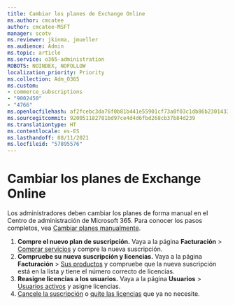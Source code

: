 ```yaml
---
title: Cambiar los planes de Exchange Online
ms.author: cmcatee
author: cmcatee-MSFT
manager: scotv
ms.reviewer: jkinma, jmueller
ms.audience: Admin
ms.topic: article
ms.service: o365-administration
ROBOTS: NOINDEX, NOFOLLOW
localization_priority: Priority
ms.collection: Adm_O365
ms.custom:
- commerce_subscriptions
- "9002450"
- "4766"
ms.openlocfilehash: af2fcebc3da76f0b81b441e55901cf73a0f03c1db86b23014332673d77cde88e
ms.sourcegitcommit: 920051182781bd97ce4d4d6fbd268cb37b84d239
ms.translationtype: HT
ms.contentlocale: es-ES
ms.lasthandoff: 08/11/2021
ms.locfileid: "57895576"
---
```

# <a name="change-exchange-online-plans"></a>Cambiar los planes de Exchange Online

Los administradores deben cambiar los planes de forma manual en el Centro de administración de Microsoft 365. Para conocer los pasos completos, vea [Cambiar planes manualmente](https://docs.microsoft.com/microsoft-365/commerce/subscriptions/change-plans-manually).

1. **Compre el nuevo plan de suscripción.** Vaya a la página **Facturación** > [Comprar servicios](https://go.microsoft.com/fwlink/p/?linkid=868433) y compre la nueva suscripción.
2. **Compruebe su nueva suscripción y licencias.** Vaya a la página **Facturación** > [Sus productos](https://go.microsoft.com/fwlink/p/?linkid=842054) y compruebe que la nueva suscripción está en la lista y tiene el número correcto de licencias.
3. **Reasigne licencias a los usuarios.** Vaya a la página **Usuarios** > [Usuarios activos](https://go.microsoft.com/fwlink/p/?linkid=834822) y asigne licencias.
4. [Cancele la suscripción](https://docs.microsoft.com/microsoft-365/commerce/subscriptions/cancel-your-subscription) o [quite las licencias](https://docs.microsoft.com/microsoft-365/commerce/licenses/buy-licenses) que ya no necesite.